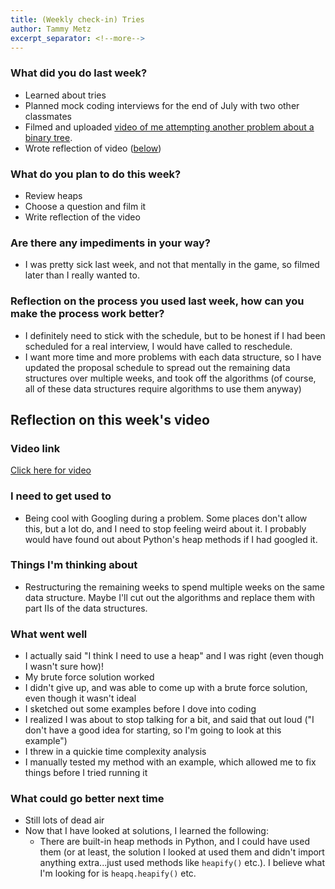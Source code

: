 ```yaml
---
title: (Weekly check-in) Tries
author: Tammy Metz
excerpt_separator: <!--more-->
---
```


### What did you do last week?
- Learned about tries
- Planned mock coding interviews for the end of July with two other classmates
- Filmed and uploaded [video of me attempting another problem about a binary tree](https://www.youtube.com/watch?v=ojW_VZDUXEw). 
- Wrote reflection of video <!--more-->([below](#reflection-on-this-weeks-video))

### What do you plan to do this week?
- Review heaps
- Choose a question and film it
- Write reflection of the video

### Are there any impediments in your way?
- I was pretty sick last week, and not that mentally in the game, so filmed later than I really wanted to.

### Reflection on the process you used last week, how can you make the process work better?
- I definitely need to stick with the schedule, but to be honest if I had been scheduled for a real interview, I would have called to reschedule.
- I want more time and more problems with each data structure, so I have updated the proposal schedule to spread out the remaining data structures over multiple weeks, and took off the algorithms (of course, all of these data structures require algorithms to use them anyway)


## Reflection on this week's video

### Video link
[Click here for video](https://www.youtube.com/watch?v=ojW_VZDUXEw)

### I need to get used to
- Being cool with Googling during a problem.  Some places don't allow this, but a lot do, and I need to stop feeling weird about it.  I probably would have found out about Python's heap methods if I had googled it.

### Things I'm thinking about
- Restructuring the remaining weeks to spend multiple weeks on the same data structure.  Maybe I'll cut out the algorithms and replace them with part IIs of the data structures.

### What went well
- I actually said "I think I need to use a heap" and I was right (even though I wasn't sure how)!
- My brute force solution worked
- I didn't give up, and was able to come up with a brute force solution, even though it wasn't ideal
- I sketched out some examples before I dove into coding
- I realized I was about to stop talking for a bit, and said that out loud ("I don't have a good idea for starting, so I'm going to look at this example")
- I threw in a quickie time complexity analysis
- I manually tested my method with an example, which allowed me to fix things before I tried running it

### What could go better next time
- Still lots of dead air
- Now that I have looked at solutions, I learned the following:
  - There are built-in heap methods in Python, and I could have used them (or at least, the solution I looked at used them and didn't import anything extra...just used methods like `heapify()` etc.).  I believe what I'm looking for is `heapq.heapify()` etc.

